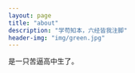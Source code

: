 ```yaml
---
layout: page
title: "about"
description: "学苟知本，六经皆我注脚" 
header-img: "img/green.jpg"
---
```


是一只苦逼高中生了。





